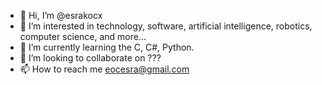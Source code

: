 - 👋 Hi, I’m @esrakocx
- 👀 I’m interested in technology, software, artificial intelligence, robotics, computer science, and more...
- 🌱 I’m currently learning the C, C#, Python.
- 💞️ I’m looking to collaborate on ???
- 📫 How to reach me eocesra@gmail.com

<!---
esrakocx/esrakocx is a ✨ special ✨ repository because its `README.md` (this file) appears on your GitHub profile.
You can click the Preview link to take a look at your changes.
--->
